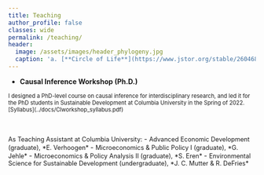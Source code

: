 ```yaml
---
title: Teaching
author_profile: false
classes: wide
permalink: /teaching/
header:
  image: /assets/images/header_phylogeny.jpg
  caption: 'a. [**Circle of Life**](https://www.jstor.org/stable/26046885){:target="_blank"} (2016), b. [**Humans are apes**](https://australian.museum/learn/science/human-evolution/humans-are-apes-great-apes){:target="_blank"}'
---
```



  - **Causal Inference Workshop (Ph.D.)**  
<span style="font-size:0.8em;">
I designed a PhD-level course on causal inference for interdisciplinary research, and led it for the PhD students in Sustainable Development at Columbia University in the Spring of 2022. [Syllabus](../docs/CIworkshop_syllabus.pdf)
</span>  

<pre>

</pre>


<span style="font-size:0.9em;">
As Teaching Assistant at Columbia University: </span>
  - <span style="font-size:0.9em;"> Advanced Economic Development (graduate), *E. Verhoogen* </span>
  - <span style="font-size:0.9em;"> Microeconomics & Public Policy I (graduate), *G. Jehle* </span>
  - <span style="font-size:0.9em;"> Microeconomics & Policy Analysis II (graduate), *S. Eren* </span>
  - <span style="font-size:0.9em;"> Environmental Science for Sustainable Development (undergraduate), *J. C. Mutter & R. DeFries* </span>  
